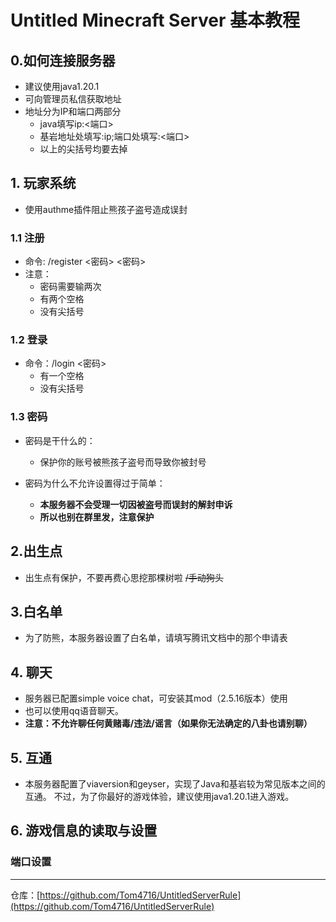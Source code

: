 # Untitled Minecraft Server 基本教程

## 0.如何连接服务器
- 建议使用java1.20.1
- 可向管理员私信获取地址
- 地址分为IP和端口两部分
  - java填写ip:<端口>
  - 基岩地址处填写:ip;端口处填写:<端口>
  - 以上的尖括号均要去掉

## 1. 玩家系统

- 使用authme插件阻止熊孩子盗号造成误封

### 1.1 注册

- 命令: /register <密码> <密码>
- 注意：
    - 密码需要输两次
    - 有两个空格
    - 没有尖括号

### 1.2 登录

- 命令：/login <密码>
    - 有一个空格
    - 没有尖括号

### 1.3 密码

- 密码是干什么的：
  - 保护你的账号被熊孩子盗号而导致你被封号

- 密码为什么不允许设置得过于简单：
  - **本服务器不会受理一切因被盗号而误封的解封申诉**
  - **所以也别在群里发，注意保护**
  
## 2.出生点

- 出生点有保护，不要再费心思挖那棵树啦 ~~/手动狗头~~

## 3.白名单

- 为了防熊，本服务器设置了白名单，请填写腾讯文档中的那个申请表

## 4. 聊天

- 服务器已配置simple voice chat，可安装其mod（2.5.16版本）使用
- 也可以使用qq语音聊天。
- **注意：不允许聊任何黄赌毒/违法/谣言（如果你无法确定的八卦也请别聊）**

## 5. 互通

- 本服务器配置了viaversion和geyser，实现了Java和基岩较为常见版本之间的互通。
  不过，为了你最好的游戏体验，建议使用java1.20.1进入游戏。

## 6. 游戏信息的读取与设置

### 端口设置

---
仓库：[https://github.com/Tom4716/UntitledServerRule](https://github.com/Tom4716/UntitledServerRule)

